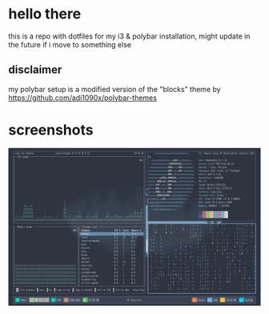 # hello there
this is a repo with dotfiles for my i3 & polybar installation,
might update in the future if i move to something else

## disclaimer
my polybar setup is a modified version of the "blocks" theme by https://github.com/adi1090x/polybar-themes

# screenshots
![desktop](screenshots/my-nord.png)
